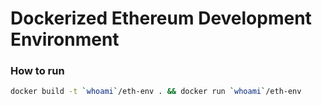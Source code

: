# Dockerized Ethereum Development Environment

### How to run

``` bash
docker build -t `whoami`/eth-env . && docker run `whoami`/eth-env
```


